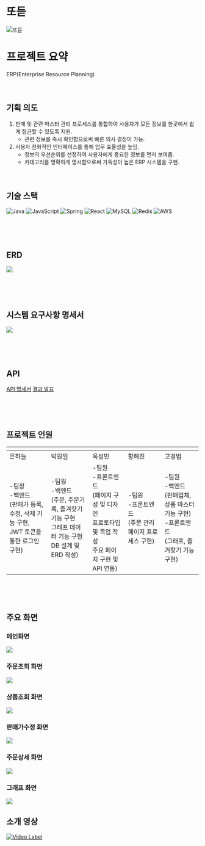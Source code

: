 # 또듣
![또듣](https://i.imgur.com/v70qQ4x.png)

# 프로젝트 요약

ERP(Enterprise Resource Planning) 
<br><br><br>
## 기획 의도

1. 판매 및 관련 마스터 관리 프로세스를 통합하여 사용자가 모든
정보를 한곳에서 쉽게 접근할 수 있도록 지원.
   -  관련 정보를 즉시 확인함으로써 빠른 의사 결정이 가능.
2. 사용자 친화적인 인터페이스를 통해 업무 효율성을 높임.
   - 정보의 우선순위를 선정하여 사용자에게 중요한 정보를 먼저 보여줌.
   - 카테고리를 명확하게 명시함으로써 가독성이 높은 ERP 시스템을 구현.
<br><br><br>

## 기술 스택
![Java](https://img.shields.io/badge/java-%23ED8B00.svg?style=for-the-badge&logo=openjdk&logoColor=white)
![JavaScript](https://img.shields.io/badge/javascript-%23323330.svg?style=for-the-badge&logo=javascript&logoColor=%23F7DF1E)
![Spring](https://img.shields.io/badge/spring-%236DB33F.svg?style=for-the-badge&logo=spring&logoColor=white)
![React](https://img.shields.io/badge/react-%2320232a.svg?style=for-the-badge&logo=react&logoColor=%2361DAFB)
![MySQL](https://img.shields.io/badge/mysql-4479A1.svg?style=for-the-badge&logo=mysql&logoColor=white)
![Redis](https://img.shields.io/badge/redis-%FF4438.svg?style=for-the-badge&logo=redis&logoColor=white")
![AWS](https://img.shields.io/badge/AWS-%23FF9900.svg?style=for-the-badge&logo=amazon-aws&logoColor=white)


<br><br><br>

## ERD
![](https://i.imgur.com/kKNdBOg.png)

<br><br><br>

## 시스템 요구사항 명세서
![](https://i.imgur.com/bpDui9W.png)


<br><br><br>


## API
[API 명세서](https://docs.google.com/spreadsheets/d/1tndGE_PMH17_OWMTYuHo-EEsvb3XLKmq_bknP19tg48/edit?usp=sharing)
[결과 발표](https://file.notion.so/f/f/a24df21f-d442-4466-b3bd-f4ed6a7c2306/ba11a4e1-d4ae-4bed-9a20-51a6ebc862d3/%E1%84%91%E1%85%B3%E1%84%85%E1%85%A9%E1%84%8C%E1%85%A6%E1%86%A8%E1%84%90%E1%85%B3_%E1%84%80%E1%85%A7%E1%86%AF%E1%84%80%E1%85%AA_%E1%84%87%E1%85%A1%E1%86%AF%E1%84%91%E1%85%AD_PPT_(%E1%84%89%E1%85%B0%E1%84%8B%E1%85%A5%E1%84%83%E1%85%B3%E1%84%8B%E1%85%AF%E1%86%AB_A-_EVision)_.pdf?table=block&id=10d4c00b-26c1-8004-9ae1-ebe5094b519c&spaceId=a24df21f-d442-4466-b3bd-f4ed6a7c2306&expirationTimestamp=1727481600000&signature=-gFThbmujf-k5F7k2V77U6E4OUhDzh6I6zsQBzT9oJY&downloadName=%E1%84%91%E1%85%B3%E1%84%85%E1%85%A9%E1%84%8C%E1%85%A6%E1%86%A8%E1%84%90%E1%85%B3+%E1%84%80%E1%85%A7%E1%86%AF%E1%84%80%E1%85%AA+%E1%84%87%E1%85%A1%E1%86%AF%E1%84%91%E1%85%AD+PPT+%28%E1%84%89%E1%85%B0%E1%84%8B%E1%85%A5%E1%84%83%E1%85%B3%E1%84%8B%E1%85%AF%E1%86%AB+A-+EVision%29_.pdf)

<br><br><br>

## 프로젝트 인원

|![]()|![]()|![]()|![]()|![]()|
|------|---|---|---|---|
|은하늘|박원일|옥성민|황해진|고경범|
|-팀장<br>-백엔드<br>(판매가 등록, 수정, 삭제 기능 구현, <br> JWT 토큰을 통한 로그인 구현)|-팀원<br>-백엔드<br>(주문, 주문기록, 즐겨찾기 기능 구현 <br>그래프 데이터 기능 구현<br>DB 설계 및 ERD 작성)|-팀원<br>-프론트엔드<br>(페이지 구성 및 디자인 <br>프로토타입 및 목업 작성<br>주요 페이지 구현 및 API 연동)|-팀원<br>-프론트엔드<br>(주문 관리 페이지 프로세스 구현)|-팀원<br>-백앤드<br>(판매업체, 상품 마스터 기능 구현)<br>-프론트엔드<br>(그래프, 즐겨찾기 기능 구현)|

<br><br><br>
## 주요 화면

### 메인화면
![](https://i.imgur.com/wY869cW.png)

### 주문조회 화면
![](https://i.imgur.com/uK2eT5s.png)

### 상품조회 화면
![](https://i.imgur.com/v6Zs413.png)

### 판매가수정 화면
![](https://i.imgur.com/wjqe3fW.png)

### 주문상세 화면
![](https://i.imgur.com/jvcMhPs.png)

### 그래프 화면
![](https://i.imgur.com/0RqZYCG.png)

## 소개 영상
[![Video Label](http://img.youtube.com/vi/pqt3X3QOiUk/0.jpg)](https://youtu.be/pqt3X3QOiUk)
